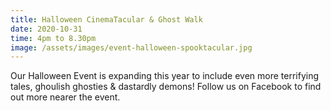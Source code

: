 ```yaml
---
title: Halloween CinemaTacular & Ghost Walk
date: 2020-10-31
time: 4pm to 8.30pm
image: /assets/images/event-halloween-spooktacular.jpg
---
```

Our Halloween Event is expanding this year to include even more terrifying tales, ghoulish ghosties & dastardly demons! Follow us on Facebook to find out more nearer the event.